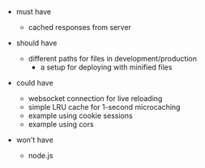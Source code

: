 - must have
	- cached responses from server
- should have
	- different paths for files in development/production
		- a setup for deploying with minified files

- could have
	- websocket connection for live reloading
	- simple LRU cache for 1-second microcaching
	- example using cookie sessions
	- example using cors

- won't have
	- node.js